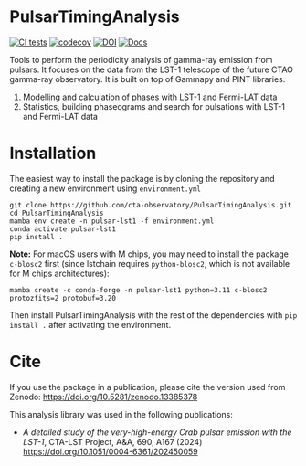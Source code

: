 # PulsarTimingAnalysis
[![CI tests](https://github.com/cta-observatory/PulsarTimingAnalysis/actions/workflows/ci.yml/badge.svg)](https://github.com/cta-observatory/PulsarTimingAnalysis/actions/workflows/ci.yml)
[![codecov](https://codecov.io/gh/cta-observatory/PulsarTimingAnalysis/graph/badge.svg?token=5xVpLUeWFZ)](https://codecov.io/gh/cta-observatory/PulsarTimingAnalysis)
[![DOI](https://zenodo.org/badge/DOI/10.5281/zenodo.13385378.svg)](https://doi.org/10.5281/zenodo.13385378)
[![Docs](https://img.shields.io/badge/View-documentation-blue)](https://cta-observatory.github.io/PulsarTimingAnalysis/)

Tools to perform the periodicity analysis of gamma-ray emission from pulsars. It focuses on the data from the LST-1 telescope of the future CTAO gamma-ray observatory. It is built on top of Gammapy and PINT libraries.
  1. Modelling and calculation of phases with LST-1 and Fermi-LAT data
  2. Statistics, building phaseograms and search for pulsations with LST-1 and Fermi-LAT data


# Installation
The easiest way to install the package is by cloning the repository and creating a new environment using `environment.yml`

```
git clone https://github.com/cta-observatory/PulsarTimingAnalysis.git
cd PulsarTimingAnalysis
mamba env create -n pulsar-lst1 -f environment.yml
conda activate pulsar-lst1
pip install .
```
**Note:** For macOS users with M chips, you may need to install the package `c-blosc2` first (since lstchain requires `python-blosc2`, which is not available for M chips architectures):

```
mamba create -c conda-forge -n pulsar-lst1 python=3.11 c-blosc2 protozfits=2 protobuf=3.20
```
Then install PulsarTimingAnalysis with the rest of the dependencies with `pip install .` after activating the environment.

# Cite
If you use the package in a publication, please cite the version used from Zenodo: https://doi.org/10.5281/zenodo.13385378

This analysis library was used in the following publications:

* *A detailed study of the very-high-energy Crab pulsar emission with the LST-1*, CTA-LST Project, A&A, 690, A167 (2024) https://doi.org/10.1051/0004-6361/202450059
  
